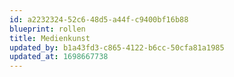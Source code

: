 ```yaml
---
id: a2232324-52c6-48d5-a44f-c9400bf16b88
blueprint: rollen
title: Medienkunst
updated_by: b1a43fd3-c865-4122-b6cc-50cfa81a1985
updated_at: 1698667738
---
```

